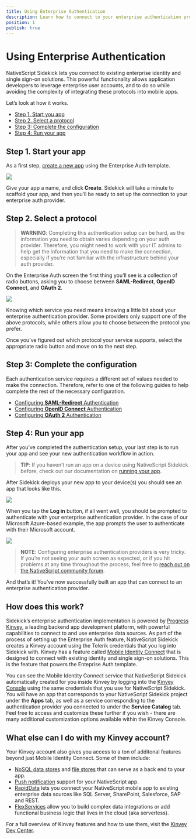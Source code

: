 ```yaml
---
title: Using Enterprise Authentication
description: Learn how to connect to your enterprise authentication provider, and how to leverage data from that provider in your apps.
position: 1
publish: true
---
```


# Using Enterprise Authentication

NativeScript Sidekick lets you connect to existing enterprise identity and single sign-on solutions. This powerful functionality allows application developers to leverage enterprise user accounts, and to do so while avoiding the complexity of integrating these protocols into mobile apps.

Let’s look at how it works.

* [Step 1. Start you app](#step-2)
* [Step 2. Select a protocol](#step-2)
* [Step 3: Complete the configuration](#step-3)
* [Step 4: Run your app](#step-4)

<h2 id="step-1">Step 1. Start your app</h2>

As a first step, [create a new app](/sidekick/user-guide/create-app/create-app-from-template) using the Enterprise Auth template.

![](images/sidekick-templates.png)

Give your app a name, and click **Create**. Sidekick will take a minute to scaffold your app, and then you’ll be ready to set up the connection to your enterprise auth provider.

<h2 id="step-2">Step 2. Select a protocol</h2>

> **WARNING**: Completing this authentication setup can be hard, as the information you need to obtain varies depending on your auth provider. Therefore, you might need to work with your IT admins to help get the information that you need to make the connection, especially if you’re not familiar with the infrastructure behind your auth provider.

On the Enterprise Auth screen the first thing you’ll see is a collection of radio buttons, asking you to choose between **SAML-Redirect**, **OpenID Connect**, and **OAuth 2**.

![](images/selecting-authentication-service.png)

Knowing which service you need means knowing a little bit about your enterprise authentication provider. Some providers only support one of the above protocols, while others allow you to choose between the protocol you prefer.

Once you’ve figured out which protocol your service supports, select the appropriate radio button and move on to the next step.

<h2 id="step-3">Step 3: Complete the configuration</h2>

Each authentication service requires a different set of values needed to make the connection. Therefore, refer to one of the following guides to help complete the rest of the necessary configuration.

* [Configuring **SAML-Redirect** Authentication](saml.md)
* [Configuring **OpenID Connect** Authentication](openid.md)
* [Configuring **OAuth 2** Authentication](oauth2.md)

<h2 id="step-4">Step 4: Run your app</h2>

After you’ve completed the authentication setup, your last step is to run your app and see your new authentication workflow in action.

> **TIP**: If you haven’t run an app on a device using NativeScript Sidekick before, check out our documentation on [running your app](https://docs.nativescript.org/sidekick/user-guide/run-app/run-app-on-device).

After Sidekick deploys your new app to your device(s) you should see an app that looks like this.

![](images/template-in-action.png)

When you tap the **Log in** button, if all went well, you should be prompted to authenticate with your enterprise authentication provider. In the case of our Microsoft Azure-based example, the app prompts the user to authenticate with their Microsoft account.

![](images/app-auth-screen.png)

> **NOTE**: Configuring enterprise authentication providers is very tricky. If you’re not seeing your auth screen as expected, or if you hit problems at any time throughout the process, feel free to [reach out on the NativeScript community forum](https://discourse.nativescript.org/c/Sidekick).

And that’s it! You’ve now successfully built an app that can connect to an enterprise authentication provider.

## How does this work?

Sidekick’s enterprise authentication implementation is powered by [Progress Kinvey](https://www.kinvey.com/), a leading backend app development platform, with powerful capabilities to connect to and use enterprise data sources. As part of the process of setting up the Enterprise Auth feature, NativeScript Sidekick creates a Kinvey account using the Telerik credentials that you log into Sidekick with. Kinvey has a feature called [Mobile Identity Connect](https://devcenter.kinvey.com/nativescript/guides/mobile-identity-connect) that is designed to connect with existing identity and single sign-on solutions. This is the feature that powers the Enteprise Auth template.

You can see the Mobile Identity Connect service that NativeScript Sidekick automatically created for you inside Kinvey by logging into the [Kinvey Console](https://console.kinvey.com) using the same credentials that you use for NativeScript Sidekick. You will have an app that corresponds to your NativeScript Sidekick project under the **Apps** tab, as well as a service corresponding to the authentication provider you connected to under the **Service Catalog** tab. Feel free to access and customize these further if you wish - there are many additional customization options available within the Kinvey Console.

## What else can I do with my Kinvey account?

Your Kinvey account also gives you access to a ton of additonal features beyond just Mobile Identity Connect. Some of them include:

* [NoSQL data stores](https://devcenter.kinvey.com/nativescript/guides/datastore) and [file stores](https://devcenter.kinvey.com/nativescript/guides/files) that can serve as a back end to your app.
* [Push notification](https://devcenter.kinvey.com/nativescript/guides/push) support for your NativeScript app.
* [RapidData](https://devcenter.kinvey.com/nativescript/guides/rapid-data) lets you connect your NativeScript mobile app to existing enterprise data sources like SQL Server, SharePoint, Salesforce, SAP and REST.
* [FlexServices](https://devcenter.kinvey.com/nativescript/guides/flex-services) allow you to build complex data integrations or add functional business logic that lives in the cloud (aka serverless).

For a full overview of Kinvey features and how to use them, visit the [Kinvey Dev Center](https://devcenter.kinvey.com/nativescript).